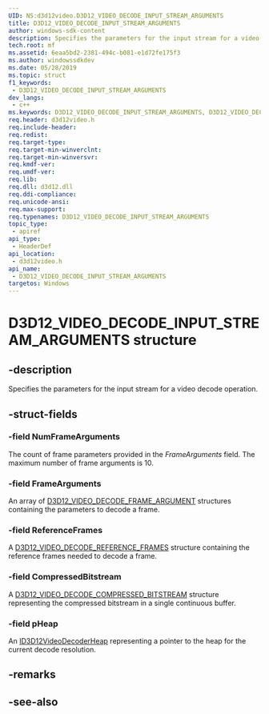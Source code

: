 ```yaml
---
UID: NS:d3d12video.D3D12_VIDEO_DECODE_INPUT_STREAM_ARGUMENTS
title: D3D12_VIDEO_DECODE_INPUT_STREAM_ARGUMENTS
author: windows-sdk-content
description: Specifies the parameters for the input stream for a video decode operation.  
tech.root: mf
ms.assetid: 6eaa5bd2-2381-494c-b081-e1d72fe175f3
ms.author: windowssdkdev
ms.date: 05/28/2019
ms.topic: struct
f1_keywords:
 - D3D12_VIDEO_DECODE_INPUT_STREAM_ARGUMENTS
dev_langs:
 - c++
ms.keywords: D3D12_VIDEO_DECODE_INPUT_STREAM_ARGUMENTS, D3D12_VIDEO_DECODE_INPUT_STREAM_ARGUMENTS, 
req.header: d3d12video.h
req.include-header:
req.redist:
req.target-type:
req.target-min-winverclnt:
req.target-min-winversvr:
req.kmdf-ver:
req.umdf-ver:
req.lib:
req.dll: d3d12.dll
req.ddi-compliance:
req.unicode-ansi:
req.max-support:
req.typenames: D3D12_VIDEO_DECODE_INPUT_STREAM_ARGUMENTS
topic_type: 
 - apiref
api_type: 
 - HeaderDef
api_location: 
 - d3d12video.h
api_name: 
 - D3D12_VIDEO_DECODE_INPUT_STREAM_ARGUMENTS
targetos: Windows
---
```


# D3D12_VIDEO_DECODE_INPUT_STREAM_ARGUMENTS structure

## -description

Specifies the parameters for the input stream for a video decode operation.  

## -struct-fields

### -field NumFrameArguments

The count of frame parameters provided in the *FrameArguments* field. The maximum number of frame arguments is 10.
 
### -field FrameArguments

An array of [D3D12_VIDEO_DECODE_FRAME_ARGUMENT](ns-d3d12video-d3d12_video_decode_frame_argument) structures containing the parameters to decode a frame.
 
### -field ReferenceFrames

A [D3D12_VIDEO_DECODE_REFERENCE_FRAMES](ns-d3d12video-d3d12_video_decode_reference_frames) structure containing the reference frames needed to decode a frame. 

### -field CompressedBitstream

A [D3D12_VIDEO_DECODE_COMPRESSED_BITSTREAM](ns-d3d12video-d3d12_video_decode_compressed_bitstream) structure representing the compressed bitstream in a single continuous buffer.
 
### -field pHeap
 
An [ID3D12VideoDecoderHeap](nn-d3d12video-id3d12videodecoderheap) representing a pointer to the heap for the current decode resolution.

## -remarks

## -see-also
